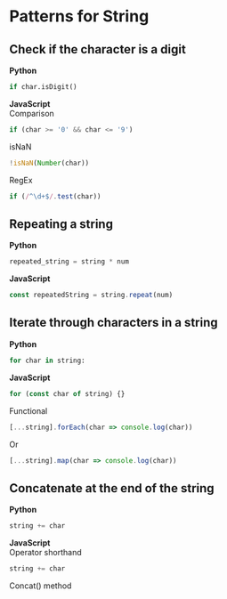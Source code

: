 # Patterns for String

## Check if the character is a digit

**Python**
```Python
if char.isDigit()
```
**JavaScript**\
Comparison
```JavaScript
if (char >= '0' && char <= '9')
```
isNaN
```JavaScript
!isNaN(Number(char))
```
RegEx
```JavaScript
if (/^\d+$/.test(char))
```

## Repeating a string

**Python**
```Python
repeated_string = string * num
```
**JavaScript**
```JavaScript
const repeatedString = string.repeat(num)
```

## Iterate through characters in a string

**Python**
```Python
for char in string:
```
**JavaScript**
```JavaScript
for (const char of string) {}
```
Functional
```JavaScript
[...string].forEach(char => console.log(char))
```
Or
```JavaScript
[...string].map(char => console.log(char))
```

## Concatenate at the end of the string

**Python**
```Python
string += char
```
**JavaScript**\
Operator shorthand
```JavaScript
string += char
```
Concat() method
```JavaScript

```